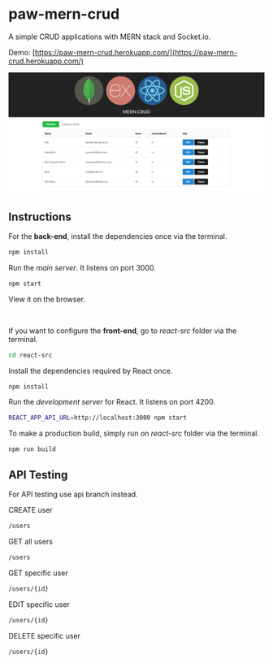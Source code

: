 # paw-mern-crud

A simple CRUD applications with MERN stack and Socket.io.

Demo: [https://paw-mern-crud.herokuapp.com/](https://paw-mern-crud.herokuapp.com/)

![MERN CRUD Screenshot](screenshot.png)

## Instructions

For the **back-end**, install the dependencies once via the terminal.
```bash
npm install
```

Run the *main server*. It listens on port 3000.
```bash
npm start
```
View it on the browser.

<br>

If you want to configure the **front-end**, go to *react-src* folder via the terminal.

```bash
cd react-src
```

Install the dependencies required by React once.
```bash
npm install
```

Run the *development server* for React. It listens on port 4200.
```bash
REACT_APP_API_URL=http://localhost:3000 npm start
```

To make a production build, simply run on *react-src* folder via the terminal.
```bash
npm run build
```

## API Testing

For API testing use api branch instead.

CREATE user
```bash
/users
```

GET all users
```bash
/users
```

GET specific user
```bash
/users/{id}
```

EDIT specific user
```bash
/users/{id}
```

DELETE specific user
```bash
/users/{id}
```
